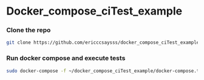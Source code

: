 # Docker_compose_ciTest_example

### Clone the repo
```bash
git clone https://github.com/ericccsaysss/docker_compose_ciTest_example.git
```

### Run docker compose and execute tests
```bash
sudo docker-compose -f ~/docker_compose_ciTest_example/docker-compose.test.yml -p ci up -d
```
